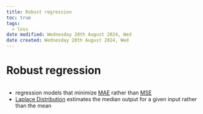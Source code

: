 ```yaml
---
title: Robust regression
toc: true
tags:
  - loss
date modified: Wednesday 28th August 2024, Wed
date created: Wednesday 28th August 2024, Wed
---
```


# Robust regression
```toc
```
- regression models that minimize [MAE](MAE.md) rather than [MSE](MSE.md)
- [Laplace Distribution](Laplace%20Distribution.md) estimates the median output for a given input rather than the mean